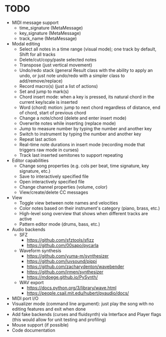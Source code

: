# TODO

- MIDI message support
	- time_signature (MetaMessage)
	- key_signature (MetaMessage)
	- track_name (MetaMessage)
- Modal editing
	- Select all notes in a time range (visual mode); one track by default, Shift for all tracks
	- Delete/cut/copy/paste selected notes
	- Transpose (just vertical movement)
	- Undo/redo stack (general Result class with the ability to apply an undo, or just note undo/redo with a simpler class to add/remove/replace)
	- Record macro(s) (just a list of actions)
	- Set and jump to mark(s)
	- Chord insert mode: when a key is pressed, its natural chord in the current key/scale is inserted
	- Word (chord) motion: jump to next chord regardless of distance, end of chord, start of previous chord
	- Change a note/chord (delete and enter insert mode)
	- Overwrite notes while inserting (replace mode)
	- Jump to measure number by typing the number and another key
	- Switch to instrument by typing the number and another key
	- Repeat last action
	- Real-time note durations in insert mode (recording mode that triggers raw mode in curses)
	- Track last inserted semitones to support repeating
- Editor capabilities
	- Change song properties (e.g. cols per beat, time signature, key signature, etc.)
	- Save to interactively specified file
	- Open interactively specified file
	- Change channel properties (volume, color)
	- View/create/delete CC messages
- View
	- Toggle view between note names and velocities
	- Color notes based on their instrument's category (piano, brass, etc.)
	- High-level song overview that shows when different tracks are active
	- Pattern editor mode (drums, bass, etc.)
- Audio backends
	- SFZ
		- https://github.com/sfztools/sfizz
		- https://github.com/00sapo/pycarla
	- Waveform synthesis
		- https://github.com/yuma-m/synthesizer
		- https://github.com/luvsound/pippi
		- https://github.com/zacharydenton/wavebender
		- https://github.com/irmen/synthesizer
		- https://mdoege.github.io/PySynth/
	- WAV export
		- https://docs.python.org/3/library/wave.html
		- https://people.csail.mit.edu/hubert/pyaudio/docs/
- MIDI port I/O
- Visualizer mode (command line argument): just play the song with no editing features and exit when done
- Add fake backends (curses and fluidsynth) via Interface and Player flags (this would allow for unit testing and profiling)
- Mouse support (if possible)
- Code documentation
